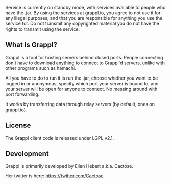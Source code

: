 Service is currently on standby mode, with services available to people who have the .jar. By using the services at grappl.io, you agree to not use it for any illegal purposes, and that you are responsible for anything you use the service for. Do not transmit any copyrighted material you do not have the rights to transmit using the service.

## What is Grappl?

Grappl is a tool for hosting servers behind closed ports.
People connecting don't have to download anything to connect to Grappl'd servers, unlike with other programs such as hamachi.

All you have to do to run it is run the .jar, choose whether you want to be logged in or anonymous, specify which port your server
is bound to, and your server will be open for anyone to connect. No messing around with port forwarding.

It works by transferring data through relay servers (by default, ones on grappl.io).

## License

The Grappl client code is released under LGPL v2.1.

## Development

Grappl is primarily developed by Ellen Hebert a.k.a. Cactose.

Her twitter is here: https://twitter.com/Cactose
